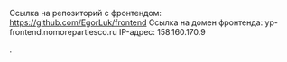 Ссылка на репозиторий с фронтендом: https://github.com/EgorLuk/frontend
Ссылка на домен фронтенда: yp-frontend.nomorepartiesco.ru
IP-адрес: 158.160.170.9
 
.